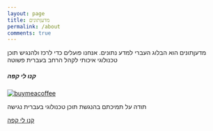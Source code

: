 ```yaml
---
layout: page
title: מדעןתונים
permalink: /about
comments: true
---
```


<div class="row justify-content-between">
<div class="col-md-8 pr-5">

<p>מדעןתונים הוא הבלוג העברי למדע נתונים. אנחנו פועלים כדי לרכז ולהנגיש תוכן טכנולוגי איכותי לקהל הרחב בעברית פשוטה</p>

<!-- <p class="mb-5"><img class="shadow-lg" src="{{site.baseurl}}/assets/images/mediumish-jekyll-template.png" alt="jekyll template mediumish" /></p> -->




</div>

<div class="col-md-4">

<div class="sticky-top sticky-top-80">
<h5>קנו לי קפה</h5>
<a target="_blank" href="https://www.buymeacoffee.com/madantunim">
  <img src="https://www.buymeacoffee.com/library/content/images/2020/09/logo_black--1-.png" alt="buymeacoffee"> 
  </a>
  
<p>תודה על תמיכתם בהנגשת תוכן טכנולוגי בעברית נגישה</p>

<a target="_blank" href="https://www.buymeacoffee.com/madantunim" class="btn btn-danger">קנו לי קפה</a> 

</div>
</div>
</div>
